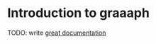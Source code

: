 # Introduction to graaaph

TODO: write [great documentation](http://jacobian.org/writing/great-documentation/what-to-write/)
